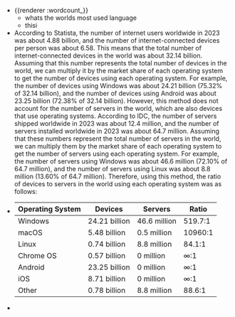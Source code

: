 - {{renderer :wordcount_}}
	- whats the worlds most used language
	- thisi
- According to Statista, the number of internet users worldwide in 2023 was about 4.88 billion, and the number of internet-connected devices per person was about 6.58. This means that the total number of internet-connected devices in the world was about 32.14 billion. Assuming that this number represents the total number of devices in the world, we can multiply it by the market share of each operating system to get the number of devices using each operating system. For example, the number of devices using Windows was about 24.21 billion (75.32% of 32.14 billion), and the number of devices using Android was about 23.25 billion (72.38% of 32.14 billion).
  However, this method does not account for the number of servers in the world, which are also devices that use operating systems. According to IDC, the number of servers shipped worldwide in 2023 was about 12.4 million, and the number of servers installed worldwide in 2023 was about 64.7 million. Assuming that these numbers represent the total number of servers in the world, we can multiply them by the market share of each operating system to get the number of servers using each operating system. For example, the number of servers using Windows was about 46.6 million (72.10% of 64.7 million), and the number of servers using Linux was about 8.8 million (13.60% of 64.7 million).
  Therefore, using this method, the ratio of devices to servers in the world using each operating system was as follows:
- | Operating System | Devices | Servers | Ratio |
  | ---------------- | ------- | ------- | ----- |
  | Windows         | 24.21 billion | 46.6 million | 519.7:1 |
  | macOS           | 5.48 billion  | 0.5 million  | 10960:1 |
  | Linux           | 0.74 billion  | 8.8 million  | 84.1:1  |
  | Chrome OS       | 0.57 billion  | 0 million    | ∞:1     |
  | Android         | 23.25 billion | 0 million    | ∞:1     |
  | iOS             | 8.71 billion  | 0 million    | ∞:1     |
  | Other           | 0.78 billion  | 8.8 million  | 88.6:1  |
-